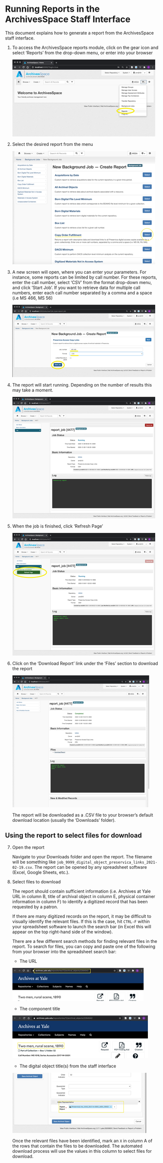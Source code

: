 # Running Reports in the ArchivesSpace Staff Interface

This document explains how to generate a report from the ArchivesSpace staff interface. 

1. To access the ArchivesSpace reports module, click on the gear icon and select ‘Reports’ from the drop-down menu, or enter [](https://archivesspace.library.yale.edu/jobs/new?job_type=report_job) into your browser

    ![Step 1](./_images/copy_order_fulfillment/step4.png)

2. Select the desired report from the menu

    ![Step 2](./_images/copy_order_fulfillment/step5.png)


3. A new screen will open, where you can enter your parameters. For instance, some reports can be limited by call number. For these reports, enter the call number, select ‘CSV’ from the format drop-down menu, and click ‘Start Job’. If you want to retrieve data for multiple call numbers, enter each call number separated by a comma and a space (i.e MS 466, MS 56)

    ![Step 3](./_images/copy_order_fulfillment/step6.png)


4. The report will start running. Depending on the number of results this may take a moment.

    ![Step 4](./_images/copy_order_fulfillment/step7.png)


5. When the job is finished, click ‘Refresh Page’

    ![Step 5](./_images/copy_order_fulfillment/step8.png)

6. Click on the ‘Download Report’ link under the ‘Files’ section to download the report

    ![Step 6](./_images/copy_order_fulfillment/step9.png)

   The report will be downloaded as a .CSV file to your browser’s default download location (usually the ‘Downloads’ folder).

## Using the report to select files for download

7. Open the report

	Navigate to your Downloads folder and open the report. The filename will be something like `job_9999_digital_object_preservica_links_2021-02-19.csv`. The report can be opened by any spreadsheet software (Excel, Google Sheets, etc.).

8. Select files to download

	The report should contain sufficient information (i.e. Archives at Yale URL in column B, title of archival object in column E, physical container information in column F) to identify a digitized record that has been requested by a patron.

	If there are many digitized records on the report, it may be difficult to visually identify the relevant files. If this is the case, hit `CTRL-F` within your spreadsheet software to launch the search bar (in Excel this will appear on the top right-hand side of the window).

	There are a few different search methods for finding relevant files in the report. To search for files, you can copy and paste one of the following from your browser into the spreadsheet search bar:

	- The URL

	![Step 11](./_images/copy_order_fulfillment/step11.png)

	- 	The component title

	![Step 11a](./_images/copy_order_fulfillment/step11a.png)

	- 	The digital object title(s) from the staff interface

	![Step 11b](./_images/copy_order_fulfillment/step11b.png) 

	Once the relevant files have been identified, mark an `X` in column A of the rows that contain the files to be downloaded. The automated download process will use the values in this column to select files for download.
